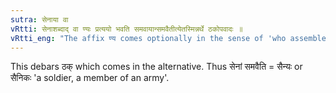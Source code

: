 ```yaml
---
sutra: सेनाया वा
vRtti: सेनाशब्दाद् वा ण्यः प्रत्ययो भवति समवायान्समवैतीत्येतस्मिन्नर्थे ठकोपवादः ॥
vRtti_eng: "The affix ण्य comes optionally in the sense of 'who assembles there,' after the word _sena_."
---
```

This debars ठक् which comes in the alternative. Thus सेनां समवैति = सैन्यः or सैनिकः 'a soldier, a member of an army'.
